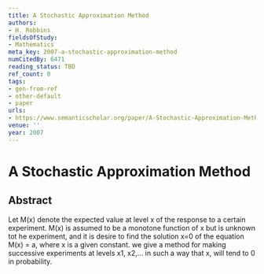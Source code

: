 ```yaml
---
title: A Stochastic Approximation Method
authors:
- H. Robbins
fieldsOfStudy:
- Mathematics
meta_key: 2007-a-stochastic-approximation-method
numCitedBy: 6471
reading_status: TBD
ref_count: 0
tags:
- gen-from-ref
- other-default
- paper
urls:
- https://www.semanticscholar.org/paper/A-Stochastic-Approximation-Method-Robbins/34ddd8865569c2c32dec9bf7ffc817ff42faaa01?sort=total-citations
venue: ''
year: 2007
---
```


# A Stochastic Approximation Method

## Abstract

Let M(x) denote the expected value at level x of the response to a certain experiment. M(x) is assumed to be a monotone function of x but is unknown tot he experiment, and it is desire to find the solution x=0 of the equation M(x) = a, where x is a given constant. we give a method for making successive experiments at levels x1, x2,... in such a way that x, will tend to 0 in probability.
